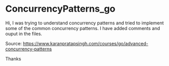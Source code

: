 # ConcurrencyPatterns_go


Hi,
I was trying to understand concurrency patterns and tried to implement some of the common concurrency patterns. I have added comments and ouput in the files. 

Source: https://www.karanpratapsingh.com/courses/go/advanced-concurrency-patterns

Thanks
